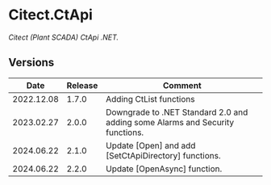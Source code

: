 ﻿# Citect.CtApi
*Citect (Plant SCADA) CtApi .NET.* 

## Versions

| Date          | Release   | Comment   |
| -             | -         | -         |
| 2022.12.08    | 1.7.0     | Adding CtList functions |
| 2023.02.27    | 2.0.0     | Downgrade to .NET Standard 2.0 and adding some Alarms and Security functions. |
| 2024.06.22    | 2.1.0     | Update [Open] and add [SetCtApiDirectory] functions. |
| 2024.06.22    | 2.2.0     | Update [OpenAsync] function. |